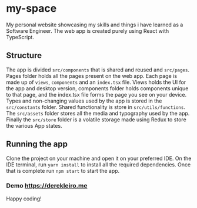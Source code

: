 # my-space
My personal website showcasing my skills and things i have learned as a Software Engineer.
The web app is created purely using React with TypeScript.

## Structure
The app is divided `src/components` that is shared and reused and `src/pages`. Pages folder holds all the pages present on the web app.
Each page is made up of `views`, `components` and an `index.tsx` file. Views holds the UI for the app and desktop version, components folder
holds components unique to that page, and the index.tsx file forms the page you see on your device. 
Types and non-changing values used by the app is stored in the `src/constants` folder. Shared functionality is store in `src/utils/functions`. 
The `src/assets` folder stores all the media and typography used by the app. Finally the `src/store` folder is a volatile storage made using 
Redux to store the various App states.



## Running the app
Clone the project on your machine and open it on your preferred IDE.
On the IDE terminal, run `yarn install` to install all the required dependencies.
Once that is complete run `npm start` to start the app.

### Demo https://derekleiro.me

Happy coding!

